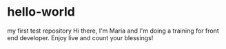 # hello-world
my first test repository
Hi there, I'm Maria and I'm doing a training for front end developer.
Enjoy live and count your blessings!
